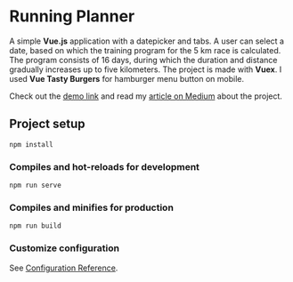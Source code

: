# Running Planner

A simple **Vue.js** application with a datepicker and tabs. A user can select a date, based on which the training program for the 5 km race is calculated. The program consists of 16 days, during which the duration and distance gradually increases up to five kilometers. The project is made with **Vuex**. I used **Vue Tasty Burgers** for hamburger menu button on mobile.

Check out the [demo link](https://ni4yja.github.io/running-planner/) and read my [article on Medium](https://ni4yja.medium.com/running-planner-vue-js-application-4784f0560ec4) about the project.

## Project setup
```
npm install
```

### Compiles and hot-reloads for development
```
npm run serve
```

### Compiles and minifies for production
```
npm run build
```

### Customize configuration
See [Configuration Reference](https://cli.vuejs.org/config/).
